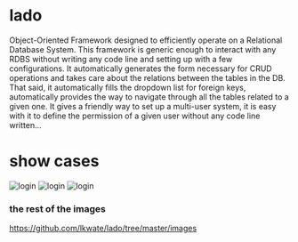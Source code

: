 # lado
Object-Oriented Framework designed to efficiently operate on a Relational Database System. This framework is generic enough to interact with any RDBS without writing any code line and setting up with a few configurations. It automatically generates the form necessary for CRUD operations and takes care about the relations between the tables in the DB. That said, it automatically fills the dropdown list for foreign keys, automatically provides the way to navigate through all the tables related to a given one. It gives a friendly way to set up a multi-user system, it is easy with it to define the permission of a given user without any code line written...

# show cases
![login](https://github.com/lkwate/lado/blob/master/images/Capture%20d%E2%80%99%C3%A9cran%20de%202020-11-19%2022-58-42.png)
![login](https://github.com/lkwate/lado/blob/master/images/Capture%20d%E2%80%99%C3%A9cran%20de%202020-11-19%2023-00-17.png)
![login](https://github.com/lkwate/lado/blob/master/images/Capture%20d%E2%80%99%C3%A9cran%20de%202020-11-19%2023-00-56.png)

### the rest of the images
https://github.com/lkwate/lado/tree/master/images
